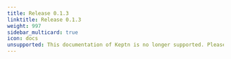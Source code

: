 ```yaml
---
title: Release 0.1.3
linktitle: Release 0.1.3
weight: 997
sidebar_multicard: true
icon: docs
unsupported: This documentation of Keptn is no longer supported. Please upgrade your Keptn to a newer release.
---
```

